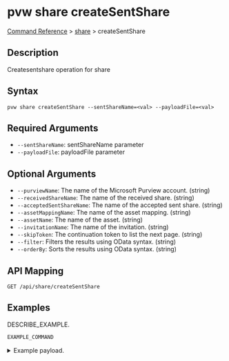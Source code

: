 # pvw share createSentShare
[Command Reference](../../../README.md#command-reference) > [share](./main.md) > createSentShare

## Description
Createsentshare operation for share

## Syntax
```
pvw share createSentShare --sentShareName=<val> --payloadFile=<val>
```

## Required Arguments
- `--sentShareName`: sentShareName parameter
- `--payloadFile`: payloadFile parameter

## Optional Arguments
- `--purviewName`: The name of the Microsoft Purview account. (string)
- `--receivedShareName`: The name of the received share. (string)
- `--acceptedSentShareName`: The name of the accepted sent share. (string)
- `--assetMappingName`: The name of the asset mapping. (string)
- `--assetName`: The name of the asset. (string)
- `--invitationName`: The name of the invitation. (string)
- `--skipToken`: The continuation token to list the next page. (string)
- `--filter`: Filters the results using OData syntax. (string)
- `--orderBy`: Sorts the results using OData syntax. (string)

## API Mapping
 >  > []()
```
GET /api/share/createSentShare
```

## Examples
DESCRIBE_EXAMPLE.
```powershell
EXAMPLE_COMMAND
```
<details><summary>Example payload.</summary>
<p>

```json
PASTE_JSON_HERE
```
</p>
</details>